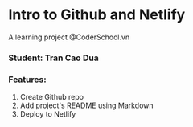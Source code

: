 # Intro to Github and Netlify

A learning project @CoderSchool.vn

### Student: Tran Cao Dua

### Features:

  1. Create Github repo
  2. Add project's README using Markdown
  3. Deploy to Netlify
